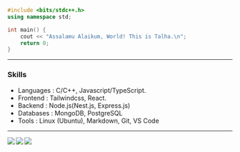 ```cpp
#include <bits/stdc++.h>
using namespace std;

int main() {
    cout << "Assalamu Alaikum, World! This is Talha.\n";
    return 0;
}
```

<hr/>


<!-- <img height="180" align="right" alt="Night Coding" src="./images/night-coding.gif/"/> -->


### Skills

-   Languages : C/C++, Javascript/TypeScript.
-   Frontend  : Tailwindcss, React.
-   Backend   : Node.js(Nest.js, Express.js)
-   Databases : MongoDB, PostgreSQL
-   Tools     : Linux (Ubuntu), Markdown, Git, VS Code

<hr />

<a href="https://github.com/talha4t">
  <img align="left" src="https://github-readme-stats-eight-theta.vercel.app/api?username=talha4t&theme=nord&show_icons=true&count_private=true&hide=contribs&line_height=30" />
  <img align="left" src="https://github-readme-streak-stats.herokuapp.com/?user=talha4t&show_icons=true&locale=en&layout=compact&theme=nord&line_height=30" />
</a>
<a href="https://github.com/talha4t">
  <img align="center" src="https://github-readme-stats-eight-theta.vercel.app/api/top-langs/?username=talha4t&theme=nord&langs_count=10&hide=css,jupyter%20notebook,ejs,scss" />
</a>

